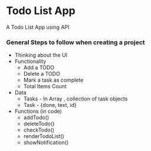 # Todo List App
A Todo List App using API

### General Steps to follow when creating a project

- Thinking about the UI
- Functionality
  - Add a TODO
  - Delete a TODO
  - Mark a task as complete
  - Total Items Count
- Data
  - Tasks - In Array , collection of task objects
  - Task - {done, text, id}
- Functions (in code)
  - addTodo()
  - deleteTodo()
  - checkTodo()
  - renderTodoList()
  - showNotification()